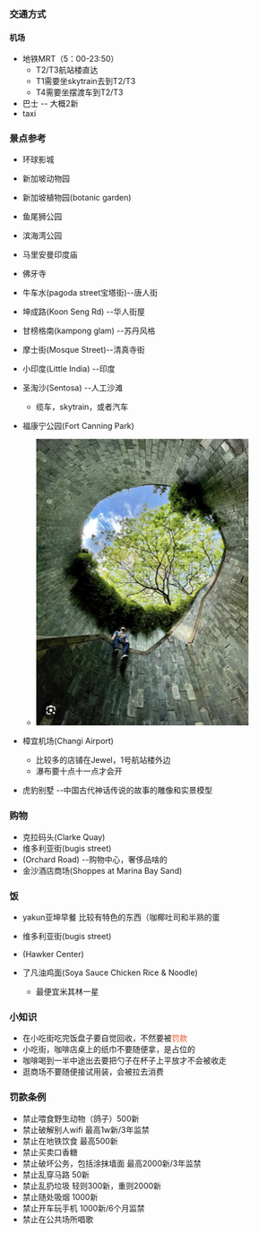 ### 交通方式

#### 机场

* 地铁MRT（5：00-23:50）
  * T2/T3航站楼直达
  * T1需要坐skytrain去到T2/T3
  * T4需要坐摆渡车到T2/T3
* 巴士 -- 大概2新
* taxi

### 景点参考

* 环球影城
* 新加坡动物园
* 新加坡植物园(botanic garden)
* 鱼尾狮公园
* 滨海湾公园
* 马里安曼印度庙
* 佛牙寺
* 牛车水(pagoda street宝塔街)--唐人街
* 坤成路(Koon Seng Rd) --华人街屋
* 甘榜格南(kampong glam) --苏丹风格
* 摩士街(Mosque Street)--清真寺街
* 小印度(Little India) --印度

* 圣淘沙(Sentosa) --人工沙滩
  * 缆车，skytrain，或者汽车
* 福康宁公园(Fort Canning Park)
  * <img src="../assets/image-20240619011749894.png" alt="image-20240619011749894" style="zoom:50%;" />
* 樟宜机场(Changi Airport)
  * 比较多的店铺在Jewel，1号航站楼外边
  * 瀑布要十点十一点才会开
* 虎豹别墅 --中国古代神话传说的故事的雕像和实景模型

### 购物

* 克拉码头(Clarke Quay)
* 维多利亚街(bugis street)
* (Orchard Road) --购物中心，奢侈品啥的
* 金沙酒店商场(Shoppes at Marina Bay Sand)

### 饭

* yakun亚坤早餐 比较有特色的东西（咖椰吐司和半熟的蛋

* 维多利亚街(bugis street)
* (Hawker Center)
* 了凡油鸡面(Soya Sauce Chicken Rice & Noodle)
  * 最便宜米其林一星

### 小知识

* 在小吃街吃完饭盘子要自觉回收，不然要被<font color = '#e65529'>罚款</font>
* 小吃街，咖啡店桌上的纸巾不要随便拿，是占位的
* 咖啡喝到一半中途出去要把勺子在杯子上平放才不会被收走
* 逛商场不要随便接试用装，会被拉去消费

### 罚款条例

* 禁止喂食野生动物（鸽子）500新
* 禁止破解别人wifi 最高1w新/3年监禁
* 禁止在地铁饮食 最高500新
* 禁止买卖口香糖
* 禁止破坏公务，包括涂抹墙面 最高2000新/3年监禁
* 禁止乱穿马路 50新
* 禁止乱扔垃圾 轻则300新，重则2000新
* 禁止随处吸烟 1000新
* 禁止开车玩手机 1000新/6个月监禁
* 禁止在公共场所唱歌